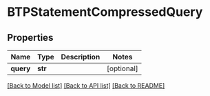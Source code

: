 # BTPStatementCompressedQuery

## Properties
Name | Type | Description | Notes
------------ | ------------- | ------------- | -------------
**query** | **str** |  | [optional] 

[[Back to Model list]](../README.md#documentation-for-models) [[Back to API list]](../README.md#documentation-for-api-endpoints) [[Back to README]](../README.md)



